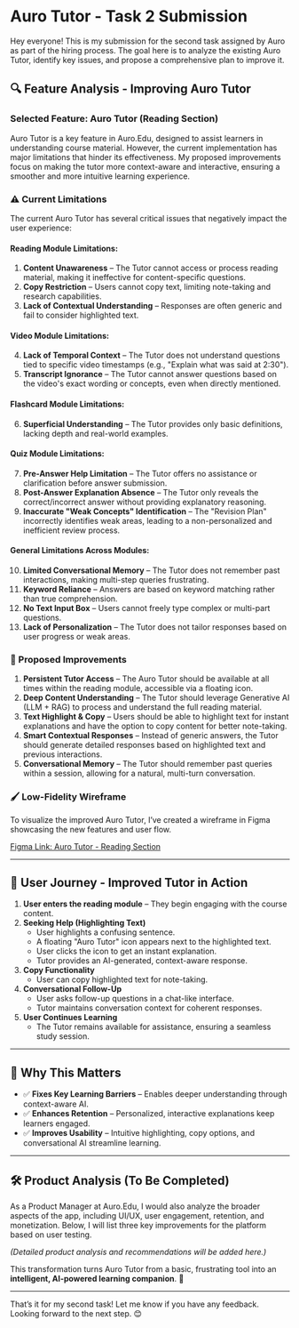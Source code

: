 # Auro Tutor - Task 2 Submission

Hey everyone! This is my submission for the second task assigned by Auro as part of the hiring process. The goal here is to analyze the existing Auro Tutor, identify key issues, and propose a comprehensive plan to improve it.

## 🔍 Feature Analysis - Improving Auro Tutor
### Selected Feature: **Auro Tutor** (Reading Section)

Auro Tutor is a key feature in Auro.Edu, designed to assist learners in understanding course material. However, the current implementation has major limitations that hinder its effectiveness. My proposed improvements focus on making the tutor more context-aware and interactive, ensuring a smoother and more intuitive learning experience.

### ⚠️ Current Limitations
The current Auro Tutor has several critical issues that negatively impact the user experience:

#### **Reading Module Limitations:**
1. **Content Unawareness** – The Tutor cannot access or process reading material, making it ineffective for content-specific questions.
2. **Copy Restriction** – Users cannot copy text, limiting note-taking and research capabilities.
3. **Lack of Contextual Understanding** – Responses are often generic and fail to consider highlighted text.

#### **Video Module Limitations:**
4. **Lack of Temporal Context** – The Tutor does not understand questions tied to specific video timestamps (e.g., "Explain what was said at 2:30").
5. **Transcript Ignorance** – The Tutor cannot answer questions based on the video's exact wording or concepts, even when directly mentioned.

#### **Flashcard Module Limitations:**
6. **Superficial Understanding** – The Tutor provides only basic definitions, lacking depth and real-world examples.

#### **Quiz Module Limitations:**
7. **Pre-Answer Help Limitation** – The Tutor offers no assistance or clarification before answer submission.
8. **Post-Answer Explanation Absence** – The Tutor only reveals the correct/incorrect answer without providing explanatory reasoning.
9. **Inaccurate "Weak Concepts" Identification** – The "Revision Plan" incorrectly identifies weak areas, leading to a non-personalized and inefficient review process.

#### **General Limitations Across Modules:**
10. **Limited Conversational Memory** – The Tutor does not remember past interactions, making multi-step queries frustrating.
11. **Keyword Reliance** – Answers are based on keyword matching rather than true comprehension.
12. **No Text Input Box** – Users cannot freely type complex or multi-part questions.
13. **Lack of Personalization** – The Tutor does not tailor responses based on user progress or weak areas.

### 🚀 Proposed Improvements
1. **Persistent Tutor Access** – The Auro Tutor should be available at all times within the reading module, accessible via a floating icon.
2. **Deep Content Understanding** – The Tutor should leverage Generative AI (LLM + RAG) to process and understand the full reading material.
3. **Text Highlight & Copy** – Users should be able to highlight text for instant explanations and have the option to copy content for better note-taking.
4. **Smart Contextual Responses** – Instead of generic answers, the Tutor should generate detailed responses based on highlighted text and previous interactions.
5. **Conversational Memory** – The Tutor should remember past queries within a session, allowing for a natural, multi-turn conversation.

### 🖌️ Low-Fidelity Wireframe
To visualize the improved Auro Tutor, I’ve created a wireframe in Figma showcasing the new features and user flow.

[Figma Link: Auro Tutor - Reading Section](https://www.figma.com/design/O8vwJbUUTvXLFwmVlwk8Dj/Gagan-N's-team-library?node-id=3312-2&t=oG0FnrfRwrcZIPWp-1)

---

## 🔄 User Journey - Improved Tutor in Action
1. **User enters the reading module** – They begin engaging with the course content.
2. **Seeking Help (Highlighting Text)**
   - User highlights a confusing sentence.
   - A floating "Auro Tutor" icon appears next to the highlighted text.
   - User clicks the icon to get an instant explanation.
   - Tutor provides an AI-generated, context-aware response.
3. **Copy Functionality**
   - User can copy highlighted text for note-taking.
4. **Conversational Follow-Up**
   - User asks follow-up questions in a chat-like interface.
   - Tutor maintains conversation context for coherent responses.
5. **User Continues Learning**
   - The Tutor remains available for assistance, ensuring a seamless study session.

---

## 🌟 Why This Matters
- ✅ **Fixes Key Learning Barriers** – Enables deeper understanding through context-aware AI.
- ✅ **Enhances Retention** – Personalized, interactive explanations keep learners engaged.
- ✅ **Improves Usability** – Intuitive highlighting, copy options, and conversational AI streamline learning.

---

## 🛠️ Product Analysis (To Be Completed)

As a Product Manager at Auro.Edu, I would also analyze the broader aspects of the app, including UI/UX, user engagement, retention, and monetization. Below, I will list three key improvements for the platform based on user testing.

*(Detailed product analysis and recommendations will be added here.)*

This transformation turns Auro Tutor from a basic, frustrating tool into an **intelligent, AI-powered learning companion**. 🚀

---

That’s it for my second task! Let me know if you have any feedback. Looking forward to the next step. 😊


